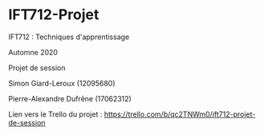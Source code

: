 # IFT712-Projet

IFT712 : Techniques d'apprentissage

Automne 2020

Projet de session

Simon Giard-Leroux (12095680)

Pierre-Alexandre Dufrêne (17062312)

Lien vers le Trello du projet : https://trello.com/b/qc2TNWm0/ift712-projet-de-session
